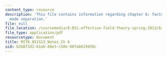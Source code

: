 ```yaml
---
content_type: resource
description: 'This file contains information regarding chapter 6: factorization from
  mode separation.'
file: null
file_location: /coursemedia/8-851-effective-field-theory-spring-2013/b2b8f3d261ab88e3c50e08fab619450c_MIT8_851S13_FactorFrModSep.pdf
file_type: application/pdf
resourcetype: Document
title: MIT8_851S13_Notes_Ch 6
uid: b2b8f3d2-61ab-88e3-c50e-08fab619450c
---
```

